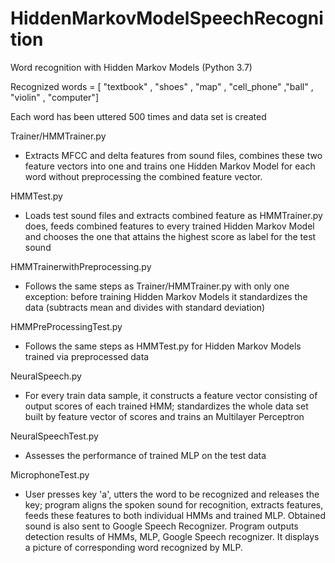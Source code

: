 # HiddenMarkovModelSpeechRecognition
Word recognition with Hidden Markov Models (Python 3.7)

Recognized words = [ "textbook" , "shoes" , "map" , "cell_phone" ,"ball" , "violin" , "computer"]

Each word has been uttered 500 times and data set is created

Trainer/HMMTrainer.py 
 - Extracts MFCC and delta features from sound files, combines these two feature vectors into one and trains one Hidden Markov Model for each word without preprocessing the combined feature vector.

HMMTest.py
 - Loads test sound files and extracts combined feature as HMMTrainer.py does, feeds combined features to every trained Hidden Markov Model and chooses the one that attains the highest score as label for the test sound
 
HMMTrainerwithPreprocessing.py
 - Follows the same steps as Trainer/HMMTrainer.py with only one exception: before training Hidden Markov Models it standardizes the data (subtracts mean and divides with standard deviation) 
 
HMMPreProcessingTest.py
 - Follows the same steps as HMMTest.py for Hidden Markov Models trained via preprocessed data

NeuralSpeech.py
 - For every train data sample, it constructs a feature vector consisting of output scores of each trained HMM; standardizes the whole data set built by feature vector of scores and trains an Multilayer Perceptron

NeuralSpeechTest.py
 - Assesses the performance of trained MLP on the test data
 
MicrophoneTest.py
 - User presses key 'a', utters the word to be recognized and releases the key; program aligns the spoken sound for recognition, extracts features, feeds these features to both individual HMMs and trained MLP. Obtained sound is also sent to Google Speech Recognizer. Program outputs detection results of HMMs, MLP,  Google Speech recognizer. It displays a picture of corresponding word recognized by MLP.
